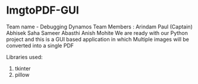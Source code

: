 # ImgtoPDF-GUI
Team name - Debugging Dynamos
Team Members :
Arindam Paul (Captain)
Abhisek Saha
Sameer Abasthi
Anish Mohite
We are ready with our Python project and this is a GUI based application in which Multiple images will be converted into a single PDF

Libraries used:
1. tkinter
2. pillow
